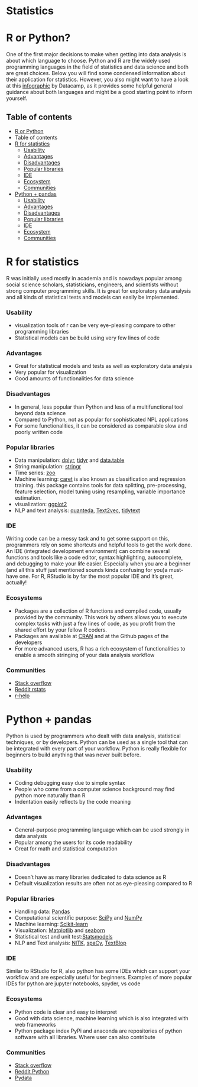 # Statistics

# R or Python?

One of the first major decisions to make when getting into data analysis is about which language to choose. Python and R are the widely used programming languages in the field of statistics and data science and both are great choices. Below you will find some condensed information about their application for statistics. However, you also might want to have a look at this [infographic](https://www.datacamp.com/community/tutorials/r-or-python-for-data-analysis) by Datacamp, as it provides some helpful general guidance about both languages and might be a good starting point to inform yourself.

## Table of contents
- [R or Python](#r-or-python)
- Table of contents
- [R for statistics](#r-for-statistics)
   - [Usability](#usability)
   - [Advantages](#advantages)
   - [Disadvantages](#disadvantages)
   - [Popular libraries](#popular-libraries)
   - [IDE](#IDE)
   - [Ecosystem](#ecosystem)
   - [Communities](#communities)
- [Python + pandas](#p_pandas)
   - [Usability](#p_usability)
   - [Advantages](#p_advantages)
   - [Disadvantages](#p_disadvantages)
   - [Popular libraries](#p_libraries)
   - [IDE](#p_ide)
   - [Ecosystem](#p_ecosystem)
   - [Communities](#p_communities)

# R for statistics

R was initially used mostly in academia and is nowadays popular among social science scholars, statisticians, engineers, and scientists without strong computer programming skills. It is great for exploratory data analysis and all kinds of statistical tests and models can easily be implemented.

### Usability

- visualization tools of r can be very eye-pleasing compare to other programming libraries
- Statistical models can be build using very few lines of code

### Advantages

- Great for statistical models and tests as well as exploratory data analysis
- Very popular for visualization
- Good amounts of functionalities for data science

### Disadvantages

- In general, less popular than Python and less of a multifunctional tool beyond data science
- Compared to Python, not as popular for sophisticated NPL applications
- For some functionalities, it can be considered as comparable slow and poorly written code

### Popular libraries

- Data manipulation: [dplyr](https://cran.r-project.org/web/packages/dplyr/vignettes/dplyr.html), [tidyr](https://tidyr.tidyverse.org/) and [data.table](https://cran.r-project.org/web/packages/data.table/data.table.pdf)
- String manipulation: [stringr](https://cran.r-project.org/web/packages/stringr/vignettes/stringr.html)
- Time series: [zoo](https://cran.r-project.org/web/packages/zoo/zoo.pdf)
- Machine learning: [caret](https://topepo.github.io/caret/) is also known as classification and regression training. this package contains tools for data splitting, pre-processing, feature selection, model tuning using resampling, variable importance estimation.
- visualization: [ggplot2](https://cran.r-project.org/web/packages/ggplot2/ggplot2.pdf)
- NLP and text analysis: [quanteda](https://quanteda.io/), [Text2vec](http://text2vec.org/), [tidytext](https://cran.r-project.org/web/packages/tidytext/vignettes/tidytext.html)

### IDE

Writing code can be a messy task and to get some support on this, programmers rely on some shortcuts and helpful tools to get the work done. An IDE (integrated development environment) can combine several functions and tools like a code editor, syntax highlighting, autocomplete, and debugging to make your life easier. Especially when you are a beginner (and all this stuff just mentioned sounds kinda confusing for you)a must-have one. For R, RStudio is by far the most popular IDE and it’s great, actually!

### Ecosystems

- Packages are a collection of R functions and compiled code, usually provided by the community. This work by others allows you to execute complex tasks with just a few lines of code, as you profit from the shared effort by your fellow R coders.  
- Packages are available at [CRAN](https://cran.r-project.org/mirrors.html) and at the Github pages of the developers
- For more advanced users, R has a rich ecosystem of functionalities to enable a smooth stringing of your data analysis workflow  

### Communities

- [Stack overflow](https://stackoverflow.com/tags/r/info)
- [Reddit rstats](https://www.reddit.com/r/rstats/)
- [r-help](https://www.r-project.org/mail.html)

# <a id="p_pandas"></a>Python + pandas

Python is used by programmers who dealt with data analysis, statistical techniques, or by developers. Python can be used as a single tool that can be integrated with every part of your workflow. Python is really flexible for beginners to build anything that was never built before.

### <a id="p_usability"></a>Usability

- Coding debugging easy due to simple syntax
- People who come from a computer science background may find python more naturally than R
- Indentation easily reflects by the code meaning

### <a id="p_advantages"></a>Advantages

- General-purpose programming language which can be used strongly in data analysis
- Popular among the users for its code readability
- Great for math and statistical computation

### <a id="p_disadvantages"></a>Disadvantages

- Doesn’t have as many libraries dedicated to data science as R
- Default visualization results are often not as eye-pleasing compared to R

### <a id="p_libraries"></a>Popular libraries

- Handling data: [Pandas](https://pandas.pydata.org/docs/user_guide/index.html)
- Computational scientific purpose: [SciPy](https://docs.scipy.org/doc/scipy/reference/) and [NumPy](https://numpy.org/doc/)
- Machine learning: [Scikit-learn](https://scikit-learn.org/stable/tutorial/basic/tutorial.html)
- Visualization: [Matplotlib](https://matplotlib.org/stable/contents.html) and [seaborn](https://seaborn.pydata.org/tutorial.html)
- Statistical test and unit test:[Statsmodels](https://www.statsmodels.org/stable/index.html)
- NLP and Text analysis: [NlTK](https://www.nltk.org/), [spaCy](https://spacy.io/), [TextBlop](https://textblob.readthedocs.io/en/dev/)

### <a id="p_ide"></a>IDE

Similar to RStudio for R, also python has some IDEs which can support your workflow and are especially useful for beginners. Examples of more popular IDEs for python are jupyter notebooks, spyder, vs code

### <a id="p_ecosystems"></a>Ecosystems

- Python code is clear and easy to interpret
- Good with data science, machine learning which is also integrated with web frameworks
- Python package index PyPi and anaconda are repositories of python software with all libraries.
Where user can also contribute

### <a id="p_communities"></a>Communities

- [Stack overflow](https://stackoverflow.com/tags/python/info)
- [Reddit Python](https://www.reddit.com/r/Python/)
- [Pydata](https://pydata.org/)
